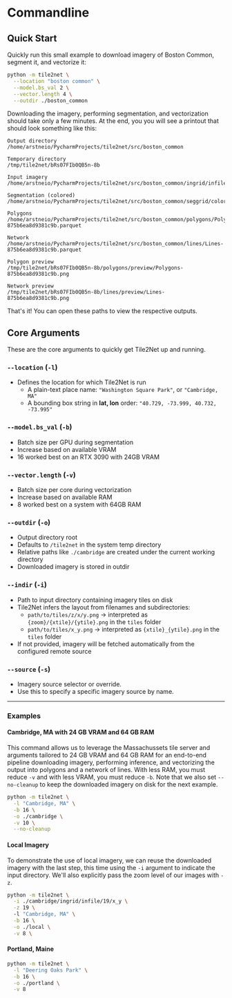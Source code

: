 # Commandline

## Quick Start

Quickly run this small example to download imagery of Boston Common, segment it, and vectorize it:

```bash
python -m tile2net \
  --location "boston common" \
  --model.bs_val 2 \
  --vector.length 4 \
  --outdir ./boston_common
```

Downloading the imagery, performing segmentation, 
and vectorization should take only a few minutes. At the end, you you will see a printout that should look 
something like this:

```
Output directory      
/home/arstneio/PycharmProjects/tile2net/src/boston_common

Temporary directory   
/tmp/tile2net/bRs07FIb0QB5n-8b

Input imagery         
/home/arstneio/PycharmProjects/tile2net/src/boston_common/ingrid/infile

Segmentation (colored)
/home/arstneio/PycharmProjects/tile2net/src/boston_common/seggrid/colored

Polygons              
/home/arstneio/PycharmProjects/tile2net/src/boston_common/polygons/Polygons-875b6ea8d9381c9b.parquet

Network               
/home/arstneio/PycharmProjects/tile2net/src/boston_common/lines/Lines-875b6ea8d9381c9b.parquet

Polygon preview       
/tmp/tile2net/bRs07FIb0QB5n-8b/polygons/preview/Polygons-875b6ea8d9381c9b.png

Network preview       
/tmp/tile2net/bRs07FIb0QB5n-8b/lines/preview/Lines-875b6ea8d9381c9b.png

```

That's it! You can open these paths to view the respective outputs. 

## Core Arguments

These are the core arguments to quickly get Tile2Net up and running.

### `--location` (`-l`)
- Defines the location for which Tile2Net is run
  - A plain-text place name: `"Washington Square Park"`, or `"Cambridge, MA"`  
  - A bounding box string in **lat, lon** order: `"40.729, -73.999, 40.732, -73.995"`

### `--model.bs_val` (`-b`)
- Batch size per GPU during segmentation
- Increase based on available VRAM
- 16 worked best on an RTX 3090 with 24GB VRAM

### `--vector.length` (`-v`)
- Batch size per core during vectorization
- Increase based on available RAM
- 8 worked best on a system with 64GB RAM

### `--outdir` (`-o`)
- Output directory root
- Defaults to `/tile2net` in the system temp directory
- Relative paths like `./cambridge` are created under the current working directory
- Downloaded imagery is stored in outdir

### `--indir` (`-i`)
- Path to input directory containing imagery tiles on disk
- Tile2Net infers the layout from filenames and subdirectories:
  - `path/to/tiles/z/x/y.png` → interpreted as `{zoom}/{xtile}/{ytile}.png` in the `tiles` folder
  - `path/to/tiles/x_y.png` → interpreted as `{xtile}_{ytile}.png` in the `tiles` folder  
- If not provided, imagery will be fetched automatically from the configured remote source

### `--source` (`-s`)
- Imagery source selector or override.  
- Use this to specify a specific imagery source by name.
---

### Examples

#### Cambridge, MA with 24 GB VRAM and 64 GB RAM
This command allows us to leverage the Massachussets tile server and arguments tailored to 24 GB VRAM and 64 GB RAM 
for an end-to-end pipeline downloading imagery, performing inference, and vectorizing the output into polygons and a 
network of lines. With less RAM, you must reduce `-v` and with less VRAM, you must reduce `-b`. Note that we also set 
`--no-cleanup` to keep the downloaded imagery on disk for the next example.

```bash
python -m tile2net \
  -l "Cambridge, MA" \
  -b 16 \
  -o ./cambridge \
  -v 10 \
  --no-cleanup 
```

#### Local Imagery
To demonstrate the use of local imagery, we can reuse the downloaded imagery with the last step, this time using the 
`-i` argument to indicate the input directory. We'll also explicitly pass the zoom level of our images with `-z`. 

```bash
python -m tile2net \
  -i ./cambridge/ingrid/infile/19/x_y \
  -z 19 \ 
  -l "Cambridge, MA" \
  -b 16 \
  -o ./local \
  -v 8 \
```


#### Portland, Maine
```bash
python -m tile2net \
  -l "Deering Oaks Park" \
  -b 16 \
  -o ./portland \
  -v 8
```